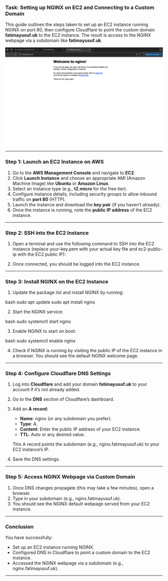 ### Task: Setting up NGINX on EC2 and Connecting to a Custom Domain


This guide outlines the steps taken to set up an EC2 instance running NGINX on port 80, then configure Cloudflare to point the custom domain **fatimayusuf.uk** to the EC2 instance. The result is access to the NGINX webpage via a subdomain like **fatimayusuf.uk**.



![Screenshot](../images/Screenshot%202025-03-02%20at%2010.09.48.png)



---

### Step 1: Launch an EC2 Instance on AWS

1. Go to the **AWS Management Console** and navigate to **EC2**.
2. Click **Launch Instance** and choose an appropriate AMI (Amazon Machine Image) like **Ubuntu** or **Amazon Linux**.
3. Select an instance type (e.g., **t2.micro** for the free tier).
4. Configure instance details, including security groups to allow inbound traffic on **port 80** (HTTP).
5. Launch the instance and download the **key pair** (if you haven’t already).
6. Once the instance is running, note the **public IP address** of the EC2 instance.

---

### Step 2: SSH into the EC2 Instance

1. Open a terminal and use the following command to SSH into the EC2 instance (replace your-key.pem with your actual key file and ec2-public-ip with the EC2 public IP):


2. Once connected, you should be logged into the EC2 instance.

---

### Step 3: Install NGINX on the EC2 Instance

1. Update the package list and install NGINX by running:

   
bash
   sudo apt update
   sudo apt install nginx


2. Start the NGINX service:

   
bash
   sudo systemctl start nginx


3. Enable NGINX to start on boot:

   
bash
   sudo systemctl enable nginx


4. Check if NGINX is running by visiting the public IP of the EC2 instance in a browser. You should see the default NGINX welcome page.

---

### Step 4: Configure Cloudflare DNS Settings

1. Log into **Cloudflare** and add your domain **fatimayusuf.uk** to your account if it’s not already added.
2. Go to the **DNS** section of Cloudflare’s dashboard.
3. Add an **A record**:
   - **Name**: nginx (or any subdomain you prefer).
   - **Type**: A.
   - **Content**: Enter the public IP address of your EC2 instance.
   - **TTL**: Auto or any desired value.

   This A record points the subdomain (e.g., nginx.fatimayusuf.uk) to your EC2 instance’s IP.

4. Save the DNS settings.

---

### Step 5: Access NGINX Webpage via Custom Domain

1. Once DNS changes propagate (this may take a few minutes), open a browser.
2. Type in your subdomain (e.g., nginx.fatimayusuf.uk).
3. You should see the NGINX default webpage served from your EC2 instance.

---

### Conclusion

You have successfully:
- Set up an EC2 instance running NGINX.
- Configured DNS in Cloudflare to point a custom domain to the EC2 instance.
- Accessed the NGINX webpage via a subdomain (e.g., nginx.fatimayusuf.uk).

---
